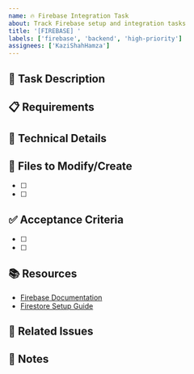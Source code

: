 ```yaml
---
name: 🔥 Firebase Integration Task
about: Track Firebase setup and integration tasks
title: '[FIREBASE] '
labels: ['firebase', 'backend', 'high-priority']
assignees: ['KaziShahHamza']
---
```


## 🎯 Task Description
<!-- Describe the Firebase integration task -->

## 📋 Requirements
<!-- List specific requirements for this task -->

## 🔧 Technical Details
<!-- Include technical specifications, API endpoints, database structure, etc. -->

## 📂 Files to Modify/Create
<!-- List the files that need to be created or modified -->
- [ ] 
- [ ] 

## ✅ Acceptance Criteria
<!-- Define when this task is considered complete -->
- [ ] 
- [ ] 

## 📚 Resources
<!-- Include relevant documentation links -->
- [Firebase Documentation](https://firebase.flutter.dev/)
- [Firestore Setup Guide](https://firebase.flutter.dev/docs/firestore/usage)

## 🔗 Related Issues
<!-- Link to related issues -->

## 💬 Notes
<!-- Any additional information or context -->